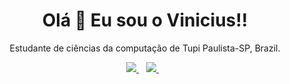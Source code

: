 

<h1 align='center'>
  Olá 👋 Eu sou o Vinicius!!
</h1>

<p align='center'>
 Estudante de ciências da computação de Tupi Paulista-SP, Brazil.
</p>



<p align='center'>
  <a href="https://www.linkedin.com/in/vinicius-mesquini/">
    <img src="https://img.shields.io/badge/linkedin-%230077B5.svg?&style=for-the-badge&logo=linkedin&logoColor=white" />
  </a>&nbsp;&nbsp;
  <a href="https://instagram.com/vinicius_mesquini">
    <img src="https://img.shields.io/badge/instagram-%23E4405F.svg?&style=for-the-badge&logo=instagram&logoColor=white" />        
  </a>&nbsp;&nbsp;
  
</p>


